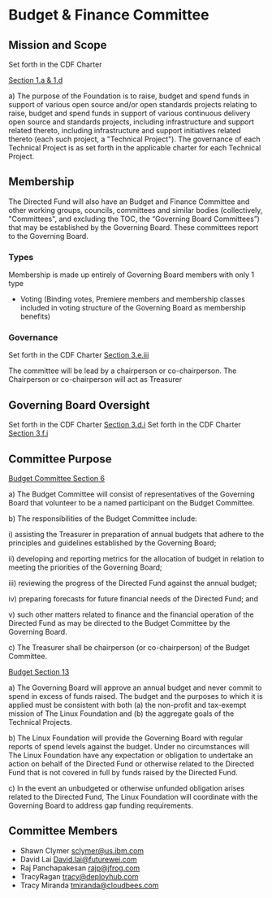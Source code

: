 # Budget & Finance  Committee

## Mission and Scope

Set forth in the CDF Charter 

[Section 1.a & 1.d](https://github.com/cdfoundation/charter/blob/master/CHARTER.md#1-mission-and-scope-of-the-continuous-delivery-foundation-the-foundation-or-alternatively-the-directed-fund)

a) The purpose of the Foundation is to raise, budget and spend funds in support of various open source and/or open standards projects relating to raise, budget and spend funds in support of various continuous delivery open source and standards projects, including infrastructure and support related thereto, including infrastructure and support initiatives related thereto (each such project, a "Technical Project"). The governance of each Technical Project is as set forth in the applicable charter for each Technical Project.

## Membership

The Directed Fund will also have an Budget and Finance Committee and other working groups, councils, committees and similar bodies (collectively, "Committees", and excluding the TOC, the “Governing Board Committees”) that may be established by the Governing Board. These committees report to the Governing Board.

### Types

Membership is made up entirely of Governing Board members with only 1 type

* Voting (Binding votes, Premiere members and membership classes included in voting structure of the Governing Board as membership benefits)

### Governance

Set forth in the CDF Charter [Section 3.e.iii](https://github.com/cdfoundation/charter/blob/master/CHARTER.md#3-governing-board)

The committee will be lead by a chairperson or co-chairperson. The Chairperson or co-chairperson will act as Treasurer

## Governing Board Oversight

Set forth in the CDF Charter [Section 3.d.i](https://github.com/cdfoundation/charter/blob/master/CHARTER.md#3-governing-board)
Set forth in the CDF Charter [Section 3.f.i](https://github.com/cdfoundation/charter/blob/master/CHARTER.md#3-governing-board)

## Committee Purpose

[Budget Committee Section 6](https://github.com/cdfoundation/charter/blob/master/CHARTER.md#6-budget-committee)

a) The Budget Committee will consist of representatives of the Governing Board that volunteer to be a named participant on the Budget Committee.

b) The responsibilities of the Budget Committee include:

i) assisting the Treasurer in preparation of annual budgets that adhere to the principles and guidelines established by the Governing Board;

ii) developing and reporting metrics for the allocation of budget in relation to meeting the priorities of the Governing Board;

iii) reviewing the progress of the Directed Fund against the annual budget;

iv) preparing forecasts for future financial needs of the Directed Fund; and

v) such other matters related to finance and the financial operation of the Directed Fund as may be directed to the Budget Committee by the Governing Board.

c) The Treasurer shall be chairperson (or co-chairperson) of the Budget Committee.


[Budget Section 13](https://github.com/cdfoundation/charter/blob/master/CHARTER.md#13-budget)

a) The Governing Board will approve an annual budget and never commit to spend in excess of funds raised. The budget and the purposes to which it is applied must be consistent with both (a) the non-profit and tax-exempt mission of The Linux Foundation and (b) the aggregate goals of the Technical Projects.

b) The Linux Foundation will provide the Governing Board with regular reports of spend levels against the budget. Under no circumstances will The Linux Foundation have any expectation or obligation to undertake an action on behalf of the Directed Fund or otherwise related to the Directed Fund that is not covered in full by funds raised by the Directed Fund.

c) In the event an unbudgeted or otherwise unfunded obligation arises related to the Directed Fund, The Linux Foundation will coordinate with the Governing Board to address gap funding requirements.


## Committee Members

* Shawn Clymer	sclymer@us.ibm.com	
* David Lai	David.lai@futurewei.com	
* Raj Panchapakesan	rajp@jfrog.com	
* TracyRagan	tracy@deployhub.com	
* Tracy Miranda	tmiranda@cloudbees.com
